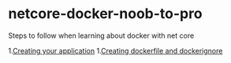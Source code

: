 # netcore-docker-noob-to-pro

Steps to follow when learning about docker with net core

1.[Creating your application](Docs/00-CreatingYourApp.md)
1.[Creating dockerfile and dockerignore](Docs/01-DockerFileAndIgnore.md)